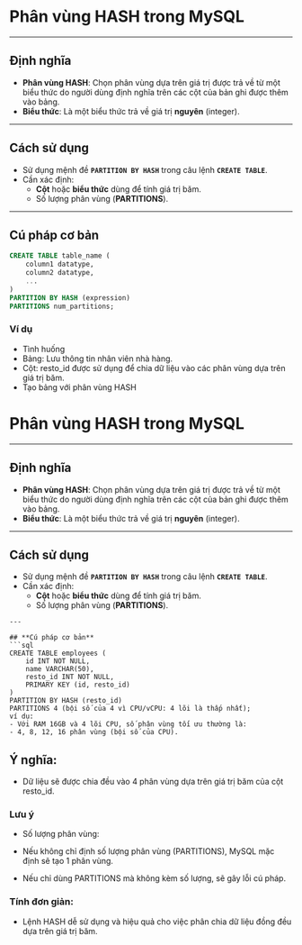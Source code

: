 # **Phân vùng HASH trong MySQL**

---

## **Định nghĩa**
- **Phân vùng HASH**: Chọn phân vùng dựa trên giá trị được trả về từ một biểu thức do người dùng định nghĩa trên các cột của bản ghi được thêm vào bảng.
- **Biểu thức**: Là một biểu thức trả về giá trị **nguyên** (integer).

---

## **Cách sử dụng**
- Sử dụng mệnh đề **`PARTITION BY HASH`** trong câu lệnh **`CREATE TABLE`**.
- Cần xác định:
  - **Cột** hoặc **biểu thức** dùng để tính giá trị băm.
  - Số lượng phân vùng (**PARTITIONS**).

---

## **Cú pháp cơ bản**
```sql
CREATE TABLE table_name (
    column1 datatype,
    column2 datatype,
    ...
) 
PARTITION BY HASH (expression) 
PARTITIONS num_partitions;
```
### Ví dụ
- Tình huống
- Bảng: Lưu thông tin nhân viên nhà hàng.
- Cột: resto_id được sử dụng để chia dữ liệu vào các phân vùng dựa trên giá trị băm.
- Tạo bảng với phân vùng HASH
# **Phân vùng HASH trong MySQL**

---

## **Định nghĩa**
- **Phân vùng HASH**: Chọn phân vùng dựa trên giá trị được trả về từ một biểu thức do người dùng định nghĩa trên các cột của bản ghi được thêm vào bảng.
- **Biểu thức**: Là một biểu thức trả về giá trị **nguyên** (integer).

---

## **Cách sử dụng**
- Sử dụng mệnh đề **`PARTITION BY HASH`** trong câu lệnh **`CREATE TABLE`**.
- Cần xác định:
  - **Cột** hoặc **biểu thức** dùng để tính giá trị băm.
  - Số lượng phân vùng (**PARTITIONS**).
```
---

## **Cú pháp cơ bản**
```sql
CREATE TABLE employees (
    id INT NOT NULL,
    name VARCHAR(50),
    resto_id INT NOT NULL,
    PRIMARY KEY (id, resto_id)
)
PARTITION BY HASH (resto_id) 
PARTITIONS 4 (bội số của 4 vì CPU/vCPU: 4 lõi là thấp nhất);
ví dụ:
- Với RAM 16GB và 4 lõi CPU, số phân vùng tối ưu thường là:
- 4, 8, 12, 16 phân vùng (bội số của CPU).

```
## Ý nghĩa:
- Dữ liệu sẽ được chia đều vào 4 phân vùng dựa trên giá trị băm của cột resto_id.
### Lưu ý
- Số lượng phân vùng:

- Nếu không chỉ định số lượng phân vùng (PARTITIONS), MySQL mặc định sẽ tạo 1 phân vùng.
- Nếu chỉ dùng PARTITIONS mà không kèm số lượng, sẽ gây lỗi cú pháp.
### Tính đơn giản:

- Lệnh HASH dễ sử dụng và hiệu quả cho việc phân chia dữ liệu đồng đều dựa trên giá trị băm.

